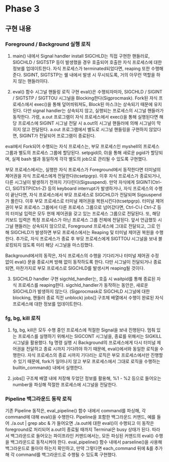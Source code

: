 # Phase 3
## 구현 내용
### Foreground / Background 실행 로직
1. main() 내에서 Signal handler install
SIGCHLD는 직접 구현한 핸들러로, SIGCHLD / SIGTSTP 등이 발생했을 경우 호출되어 호출한 자식 프로세스에 대한 정보를 업데이트한다. 자식 프로세스가 terminated되었다면, reaping 또한 수행해 준다.
SIGINT, SIGTSTP는 쉘 내에서 발생 시 무시되도록, 거의 아무런 역할을 하지 않는 핸들러이다.

2. eval() 함수 시그널 핸들링 로직 구현
eval()은 수행되자마자, SIGCHLD / SIGINT / SIGTSTP / SIGTTOU 시그널을 Blocking한다(Sigprocmask).
Fork된 자식 프로세스에서 exec()을 통해 덮어씌워져도, Block된 마스크는 상속되기 때문에 유지된다.
다만 signal handler는 상속되지 않고, 실행되는 프로세스의 시그널 핸들러가 동작한다. 가령, a.out 프로그램이 자식 프로세스에서 exec()을 통해 실행된다면 해당 프로세스에 SIGINT 시그널 전달 시 a.out의 시그널 핸들러에 의해 시그널이 막히지 않고 전달된다. a.out 프로그램에서 별도로 시그널 핸들링을 구현하지 않았다면, SIGINT가 전달되어 프로그램이 종료된다.

eval에서 Fork되어 수행되는 자식 프로세스는, 부모 프로세스인 myshell의 프로세스 그룹과 별도의 프로세스 그룹에 할당된다. setpgid(0, 0)을 통해 새로운 pgid가 할당되며, 실제 bash 쉘과 동일하게 각각 별도의 job으로 관리될 수 있도록 구현했다.

부모 프로세스에서는, 실행한 자식 프로세스가 Foreground에서 동작한다면 터미널의 제어권을 자식 프로세스에게 전달한다(tcsetpgrp). 이후 자식 프로세스가 종료되거나, 다른 시그널이 발생하기 전까지 기다린다(Sigsuspend). 만약 자식에게 SIGINT(Ctrl-C), SIGTSTP(Ctrl-Z) 등의 keyboard interrupt가 발생하거나, 자식 프로세스의 수행이 끝난다면, 자식 프로세스에서 부모 프로세스로 SIGCHLD가 전달되며 Sigsuspend가 풀린다. 이후 부모 프로세스로 터미널 제어권을 복원시킨다(tcsetpgrp). 터미널 제어권이 부모 프로세스 그룹에서 다른 프로세스 그룹으로 넘어갔다면, Ctrl-C나 Ctrl-Z 등의 터미널 입력은 모두 현재 제어권을 갖고 있는 프로세스 그룹으로 전달된다. 또, 해당 키보드 입력은 특정 프로세스가 아닌 프로세스 그룹 전체에 전달된다. 앞서 언급했듯 시그널 핸들러는 상속되지 않으므로, Foreground 프로세스에 그대로 전달되고, 그로 인해 SIGCHLD가 발생하면 부모 프로세스에서는 Reaping 및 터미널 제어권 복원을 수행한다.
추가로, 자식 프로세스가 종료 후 부모 프로세스에게 SIGTTOU 시그널을 보내 블로킹되지 않도록 미리 해당 시그널을 마스킹했다. 

Background에서의 동작은, 자식 프로세스의 수행을 기다리거나 터미널 제어권 수정 없이 eval() 문을 종료시켜 방해 없이 동작하도록 한다. 다만 시그널이 전달되거나 종료되면, 마찬가지로 부모 프로세스로 SIGCHLD를 발생시켜 reaping될 것이다.

3. SIGCHLD handler 구현
sigchld_handler는, 호출 시 waitpid를 통해 종료된 자식 프로세스를 reaping한다.
sigchld_handler가 동작하는 동안은, 새로운 SIGCHLD가 발생하지 않는다. (Sigprocmask로 SIGCHLD 시그널에 대한 blocking, 핸들러 종료 직전 unblock)
jobs[] 구조체 배열에서 수행이 완료된 자식 프로세스에 대한 정보를 업데이트한다.

### fg, bg, kill 로직
1. fg, bg, kill은 모두 수행 중인 프로세스에 적절한 Signal을 보내 진행된다.
멈춰 있는 프로세스를 실행하기 위해서는 SIGCONT 시그널을, 종료를 위해서는 SIGKILL 시그널을 활용했다. fg 명령 실행 시 Background의 프로세스에게 다시 터미널 제어권을 전달하고 종료 시까지 기다려야 하기 때문에, eval()에서와 동일한 로직을 수행한다. 자식 프로세스의 종료 시까지 기다리는 로직은 부모 프로세스에서만 진행할 수 있기 때문에, fork가 일어나지 않고 부모 프로세스에서 그대로 로직을 수행하는 builtin_command() 내에서 실행한다. 

2. jobs[] 구조체 배열 내에 저장해 두었던 정보를 활용해, %1 - %2 등으로 들어오는 number을 파싱해 적절한 프로세스에 시그널을 전달한다.

### Pipeline 백그라운드 동작 로직
기존 Pipeline 동작은, eval_pipeline() 함수 내에서 command를 파싱해, 각 command에 대해 eval()을 수행한다. Pipeline을 포함한 백그라운드 커맨드, 예를 들어 ./a.out | grep abc & 가 들어오면 ./a.out에 대한 eval()이 수행되고 이 동작은 foreground로 처리되어 a.out이 종료될 때까지 Terminal은 busy 상태가 된다. 따라서 백그라운드로 들어오는 파이프라인 커맨드에서는, 모든 파싱된 커맨드의 eval() 수행을 백그라운드로 동작시켜야 한다.
eval_pipeline() 함수 내에서 parseline()을 사용해 백그라운드로 돌아야 하는지 확인하고, 만약 그렇다면 each_command 뒤에 &를 추가해 각 command를 백그라운드로 수행될 수 있도록 구현했다.